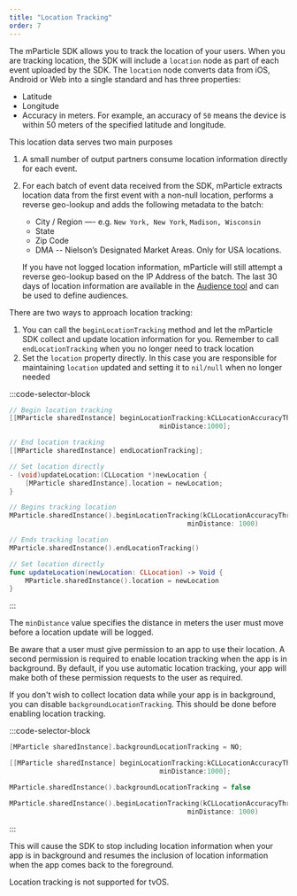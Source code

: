 ```yaml
---
title: "Location Tracking"
order: 7
---
```


The mParticle SDK allows you to track the location of your users. When you are tracking location, the SDK will include a `location` node as part of each event uploaded by the SDK. The `location` node converts data from iOS, Android or Web into a single standard and has three properties:

* Latitude
* Longitude
* Accuracy in meters. For example, an accuracy of `50` means the device is within 50 meters of the specified latitude and longitude.

This location data serves two main purposes

1. A small number of output partners consume location information directly for each event.
2. For each batch of event data received from the SDK, mParticle extracts location data from the first event with a non-null location, performs a reverse geo-lookup and adds the following metadata to the batch:
   * City / Region —- e.g. `New York, New York`, `Madison, Wisconsin`
   * State
   * Zip Code
   * DMA -- Nielson’s Designated Market Areas. Only for USA locations.
  
   If you have not logged location information, mParticle will still attempt a reverse geo-lookup based on the IP Address of the batch. The last 30 days of location information are available in the [Audience tool](/guides/platform-guide/audiences) and can be used to define audiences.

There are two ways to approach location tracking:
1. You can call the `beginLocationTracking` method and let the mParticle SDK collect and update location information for you. Remember to call `endLocationTracking` when you no longer need to track location
2. Set the `location` property directly. In this case you are responsible for maintaining `location` updated and setting it to `nil/null` when no longer needed

:::code-selector-block
~~~objectivec
// Begin location tracking
[[MParticle sharedInstance] beginLocationTracking:kCLLocationAccuracyThreeKilometers
                                      minDistance:1000];

// End location tracking
[[MParticle sharedInstance] endLocationTracking];

// Set location directly
- (void)updateLocation:(CLLocation *)newLocation {        
    [MParticle sharedInstance].location = newLocation;    
}
~~~
~~~swift
// Begins tracking location
MParticle.sharedInstance().beginLocationTracking(kCLLocationAccuracyThreeKilometers,
                                             minDistance: 1000)

// Ends tracking location
MParticle.sharedInstance().endLocationTracking()

// Set location directly
func updateLocation(newLocation: CLLocation) -> Void {
    MParticle.sharedInstance().location = newLocation
}
~~~
:::

The `minDistance` value specifies the distance in meters the user must move before a location update will be logged.

Be aware that a user must give permission to an app to use their location. A second permission is required to enable location tracking when the app is in background. By default, if you use automatic location tracking, your app will make both of these permission requests to the user as required.

If you don't wish to collect location data while your app is in background, you can disable `backgroundLocationTracking`. This should be done before enabling location tracking.

:::code-selector-block
~~~objectivec
[MParticle sharedInstance].backgroundLocationTracking = NO;

[[MParticle sharedInstance] beginLocationTracking:kCLLocationAccuracyThreeKilometers
                                      minDistance:1000];
~~~
~~~swift
MParticle.sharedInstance().backgroundLocationTracking = false

MParticle.sharedInstance().beginLocationTracking(kCLLocationAccuracyThreeKilometers,
                                             minDistance: 1000)
~~~
:::

This will cause the SDK to stop including location information when your app is in background and resumes the inclusion of location information when the app comes back to the foreground.

Location tracking is not supported for tvOS.

